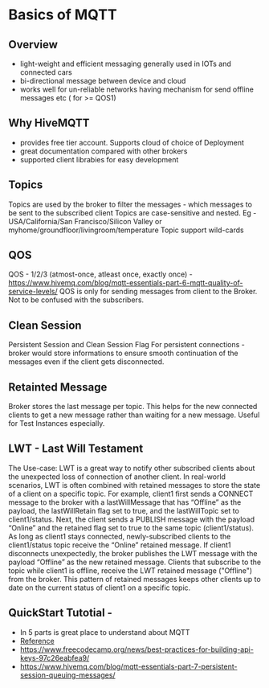 # Basics of MQTT

## Overview
- light-weight and efficient messaging generally used in IOTs and connected cars
- bi-directional message between device and cloud
- works well for un-reliable networks having mechanism for send offline messages etc ( for >= QOS1)

## Why HiveMQTT
- provides free tier account. Supports cloud of choice of Deployment
- great documentation compared with other brokers
- supported client librabies for easy development

## Topics
Topics are used by the broker to filter the messages - which messages to be sent to the subscribed client
Topics are case-sensitive and nested. Eg - USA/California/San Francisco/Silicon Valley or myhome/groundfloor/livingroom/temperature
Topic support wild-cards

## QOS
QOS - 1/2/3 (atmost-once, atleast once, exactly once) - https://www.hivemq.com/blog/mqtt-essentials-part-6-mqtt-quality-of-service-levels/
QOS is only for sending messages from client to the Broker. Not to be confused with the subscribers.

## Clean Session
Persistent Session and Clean Session Flag
For persistent connections - broker would store informations to ensure smooth continuation of the messages even if the client gets disconnected.

## Retainted Message
Broker stores the last message per topic. This helps for the new connected clients to get a new message rather than waiting for a new message. Useful for Test Instances especially.

## LWT - Last Will Testament
The Use-case: LWT is a great way to notify other subscribed clients about the unexpected loss of connection of another client. In real-world scenarios, LWT is often combined with retained messages to store the state of a client on a specific topic. For example, client1 first sends a CONNECT message to the broker with a lastWillMessage that has “Offline” as the payload, the lastWillRetain flag set to true, and the lastWillTopic set to client1/status. Next, the client sends a PUBLISH message with the payload “Online” and the retained flag set to true to the same topic (client1/status). As long as client1 stays connected, newly-subscribed clients to the client1/status topic receive the “Online” retained message. If client1 disconnects unexpectedly, the broker publishes the LWT message with the payload “Offline” as the new retained message. Clients that subscribe to the topic while client1 is offline, receive the LWT retained message ("Offline") from the broker. This pattern of retained messages keeps other clients up to date on the current status of client1 on a specific topic.

## QuickStart Tutotial - 
- In 5 parts is great place to understand about MQTT
- [Reference](https://www.hivemq.com/tags/mqtt-essentials/)
- https://www.freecodecamp.org/news/best-practices-for-building-api-keys-97c26eabfea9/
- https://www.hivemq.com/blog/mqtt-essentials-part-7-persistent-session-queuing-messages/
